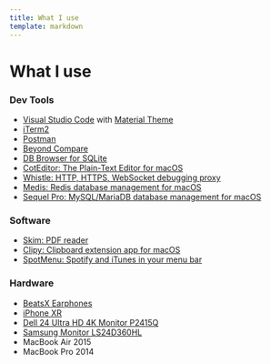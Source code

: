 ```yaml
---
title: What I use
template: markdown
---
```


# What I use

### Dev Tools

- [Visual Studio Code](https://code.visualstudio.com/) with [Material Theme](https://marketplace.visualstudio.com/items?itemName=Equinusocio.vsc-material-theme)
- [iTerm2](https://www.iterm2.com/)
- [Postman](https://www.getpostman.com/)
- [Beyond Compare](https://www.scootersoftware.com/)
- [DB Browser for SQLite](https://sqlitebrowser.org/)
- [CotEditor: The Plain-Text Editor for macOS](https://coteditor.com/)
- [Whistle: HTTP, HTTPS, WebSocket debugging proxy](https://github.com/avwo/whistle)
- [Medis: Redis database management for macOS](https://github.com/luin/medis)
- [Sequel Pro: MySQL/MariaDB database management for macOS](https://www.sequelpro.com/)

### Software

- [Skim: PDF reader](https://skim-app.sourceforge.io/)
- [Clipy: Clipboard extension app for macOS](https://github.com/Clipy/Clipy)
- [SpotMenu: Spotify and iTunes in your menu bar](https://github.com/kmikiy/SpotMenu)

### Hardware

- [BeatsX Earphones](https://www.apple.com/shop/product/MTH52LL/A/beatsx-earphones-black)
- [iPhone XR](https://www.apple.com/iphone-xr/)
- [Dell 24 Ultra HD 4K Monitor P2415Q](https://www.dell.com/en-us/work/shop/dell-24-ultra-hd-4k-monitor-p2415q/apd/210-agnk/monitors-monitor-accessories)
- [Samsung Monitor LS24D360HL](https://www.samsung.com/us/computer/monitors/LS24D360HL/ZA-specs)
- MacBook Air 2015
- MacBook Pro 2014
